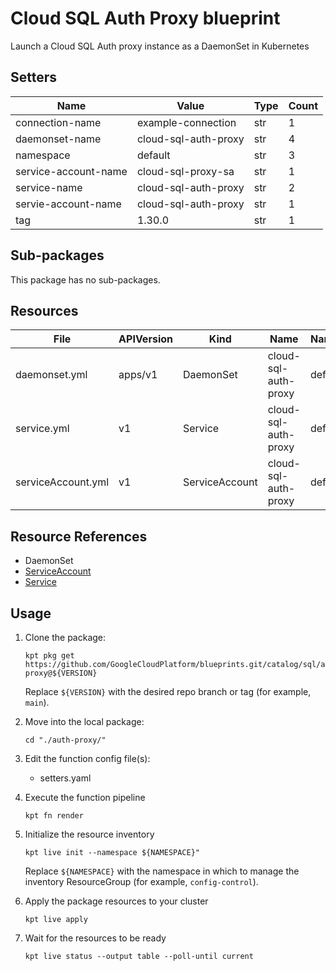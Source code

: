 <!-- BEGINNING OF PRE-COMMIT-BLUEPRINT DOCS HOOK:TITLE -->
# Cloud SQL Auth Proxy blueprint


<!-- END OF PRE-COMMIT-BLUEPRINT DOCS HOOK:TITLE -->
<!-- BEGINNING OF PRE-COMMIT-BLUEPRINT DOCS HOOK:BODY -->
Launch a Cloud SQL Auth proxy instance as a DaemonSet in Kubernetes

## Setters

|         Name         |        Value         | Type | Count |
|----------------------|----------------------|------|-------|
| connection-name      | example-connection   | str  |     1 |
| daemonset-name       | cloud-sql-auth-proxy | str  |     4 |
| namespace            | default              | str  |     3 |
| service-account-name | cloud-sql-proxy-sa   | str  |     1 |
| service-name         | cloud-sql-auth-proxy | str  |     2 |
| servie-account-name  | cloud-sql-auth-proxy | str  |     1 |
| tag                  | 1.30.0               | str  |     1 |

## Sub-packages

This package has no sub-packages.

## Resources

|        File        | APIVersion |      Kind      |         Name         | Namespace |
|--------------------|------------|----------------|----------------------|-----------|
| daemonset.yml      | apps/v1    | DaemonSet      | cloud-sql-auth-proxy | default   |
| service.yml        | v1         | Service        | cloud-sql-auth-proxy | default   |
| serviceAccount.yml | v1         | ServiceAccount | cloud-sql-auth-proxy | default   |

## Resource References

- DaemonSet
- [ServiceAccount](https://kubernetes.io/docs/reference/generated/kubernetes-api/v1.22/#serviceaccount-v1-core)
- [Service](https://kubernetes.io/docs/reference/generated/kubernetes-api/v1.22/#service-v1-core)

## Usage

1.  Clone the package:
    ```shell
    kpt pkg get https://github.com/GoogleCloudPlatform/blueprints.git/catalog/sql/auth-proxy@${VERSION}
    ```
    Replace `${VERSION}` with the desired repo branch or tag
    (for example, `main`).

1.  Move into the local package:
    ```shell
    cd "./auth-proxy/"
    ```

1.  Edit the function config file(s):
    - setters.yaml

1.  Execute the function pipeline
    ```shell
    kpt fn render
    ```

1.  Initialize the resource inventory
    ```shell
    kpt live init --namespace ${NAMESPACE}"
    ```
    Replace `${NAMESPACE}` with the namespace in which to manage
    the inventory ResourceGroup (for example, `config-control`).

1.  Apply the package resources to your cluster
    ```shell
    kpt live apply
    ```

1.  Wait for the resources to be ready
    ```shell
    kpt live status --output table --poll-until current
    ```

<!-- END OF PRE-COMMIT-BLUEPRINT DOCS HOOK:BODY -->
